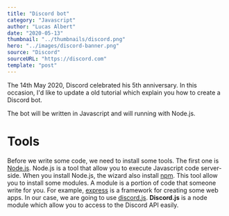 ```yaml
---
title: "Discord bot"
category: "Javascript"
author: "Lucas Albert"
date: "2020-05-13"
thumbnail: "../thumbnails/discord.png"
hero: "../images/discord-banner.png"
source: "Discord"
sourceURL: "https://discord.com"
template: "post"
---
```


The 14th May 2020, Discord celebrated his 5th anniversary. In this occasion, I'd like to update a old tutorial which explain you how to create a Discord bot.

The bot will be written in Javascript and will running with Node.js.

# Tools

Before we write some code, we need to install some tools. The first one is [Node.js](https://nodejs.org). Node.js is a tool that allow you to execute Javascript code server-side. When you install Node.js, the wizard also install [npm](https://npmjs.com). This tool allow you to install some modules. A module is a portion of code that someone write for you. For example, [express](https://expressjs.com) is a framework for creating some web apps. In our case, we are going to use [discord.js](https://discord.js.org). **Discord.js** is a node module which allow you to access to the Discord API easily.

